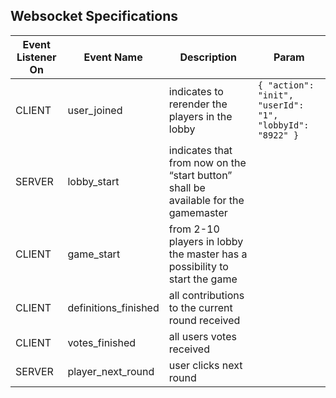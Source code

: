 ## Websocket Specifications

| Event Listener On | Event Name           | Description                                                                         | Param                                                     |
|-------------------|----------------------|-------------------------------------------------------------------------------------|-----------------------------------------------------------|
| CLIENT            | user_joined          | indicates to rerender the players in the lobby                                      | `{ "action": "init", "userId": "1", "lobbyId": "8922" }`  |
| SERVER            | lobby_start          | indicates that from now on the “start button” shall be available for the gamemaster |                                                           | 
| CLIENT            | game_start           | from 2-10 players in lobby the master has a possibility to start the game           |                                                           |
| CLIENT            | definitions_finished | all contributions to the current round received                                     |                                                           |
| CLIENT            | votes_finished       | all users votes received                                                            |                                                           |
| SERVER            | player_next_round    | user clicks next round                                                              |                                                           |
